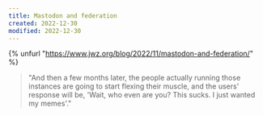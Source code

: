 ```yaml
---
title: Mastodon and federation
created: 2022-12-30
modified: 2022-12-30
---
```


{% unfurl "https://www.jwz.org/blog/2022/11/mastodon-and-federation/" %}

> "And then a few months later, the people actually running those instances are going to start flexing their muscle, and the users' response will be, 'Wait, who even are you? This sucks. I just wanted my memes'."